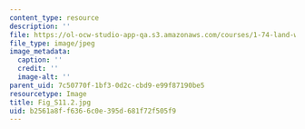 ```yaml
---
content_type: resource
description: ''
file: https://ol-ocw-studio-app-qa.s3.amazonaws.com/courses/1-74-land-water-food-and-climate-fall-2020/b2561a8ff6366c0e395d681f72f505f9_Fig_S11.2.jpg
file_type: image/jpeg
image_metadata:
  caption: ''
  credit: ''
  image-alt: ''
parent_uid: 7c50770f-1bf3-0d2c-cbd9-e99f87190be5
resourcetype: Image
title: Fig_S11.2.jpg
uid: b2561a8f-f636-6c0e-395d-681f72f505f9
---
```

